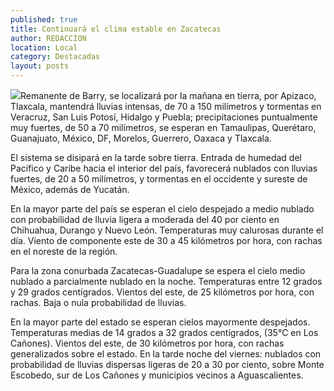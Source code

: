 ```yaml
---
published: true
title: Continuará el clima estable en Zacatecas
author: REDACCION
location: Local
category: Destacadas
layout: posts
---
```


![](http://i.imgur.com/b3S9iN3m.jpg)Remanente de Barry, se localizará por la mañana en tierra, por Apizaco, Tlaxcala, mantendrá lluvias intensas, de 70 a 150 milímetros y tormentas en Veracruz, San Luis Potosí, Hidalgo y Puebla; precipitaciones puntualmente muy fuertes, de 50 a 70 milímetros, se esperan en Tamaulipas, Querétaro, Guanajuato, México, DF, Morelos, Guerrero, Oaxaca y Tlaxcala. 

El sistema se disipará en la tarde sobre tierra. Entrada de humedad del Pacífico y Caribe hacia el interior del país, favorecerá nublados con lluvias fuertes, de 20 a 50 milímetros, y tormentas en el occidente y sureste de México, además de Yucatán. 

En la mayor parte del país se esperan el cielo despejado a medio nublado con probabilidad de lluvia ligera a moderada del 40 por ciento en Chihuahua, Durango y Nuevo León. Temperaturas muy calurosas durante el día. Viento de componente este de  30 a 45 kilómetros por hora, con rachas en el noreste de la región. 


Para la zona conurbada Zacatecas-Guadalupe se espera el cielo medio nublado a parcialmente nublado en la noche. Temperaturas entre 12 grados y 29 grados centígrados. Vientos del este, de 25 kilómetros por hora, con rachas. Baja o nula probabilidad de lluvias.

En la mayor parte del estado se esperan cielos mayormente despejados. Temperaturas medias de 14 grados a 32 grados centígrados, (35°C en Los Cañones). Vientos del este, de 30 kilómetros por hora, con rachas generalizados sobre el estado. En la tarde noche del viernes: nublados con probabilidad de lluvias dispersas ligeras  de 20 a 30 por ciento, sobre Monte Escobedo, sur de Los Cañones y municipios vecinos a Aguascalientes. 

